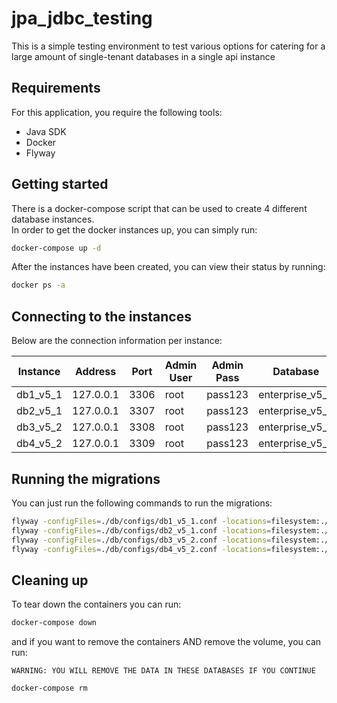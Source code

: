 # jpa_jdbc_testing

This is a simple testing environment to test various options for catering for a large amount of single-tenant databases in a single api instance

## Requirements

For this application, you require the following tools:

* Java SDK
* Docker
* Flyway

## Getting started

There is a docker-compose script that can be used to create 4 different database instances. <br>
In order to get the docker instances up, you can simply run:

```sh
docker-compose up -d
```

After the instances have been created, you can view their status by running:

```sh
docker ps -a
```

## Connecting to the instances

Below are the connection information per instance:

| Instance | Address | Port | Admin User | Admin Pass | Database | User | Pass | 
| -------- | ------- | ---- | ---------- | ---------- | -------- | ---- | ---- |
| db1_v5_1 | 127.0.0.1 | 3306 | root | pass123 | enterprise_v5_1 | client1 | pass123  |
| db2_v5_1 | 127.0.0.1 | 3307 | root | pass123 | enterprise_v5_1 | client2 | pass123  |
| db3_v5_2 | 127.0.0.1 | 3308 | root | pass123 | enterprise_v5_2 | client3 | pass123  |
| db4_v5_2 | 127.0.0.1 | 3309 | root | pass123 | enterprise_v5_2 | client4 | pass123  |


## Running the migrations

You can just run the following commands to run the migrations:

```sh
flyway -configFiles=./db/configs/db1_v5_1.conf -locations=filesystem:./db/migrations -target=5.1.0 migrate
flyway -configFiles=./db/configs/db2_v5_1.conf -locations=filesystem:./db/migrations -target=5.1.0 migrate
flyway -configFiles=./db/configs/db3_v5_2.conf -locations=filesystem:./db/migrations -target=5.2.0 migrate
flyway -configFiles=./db/configs/db4_v5_2.conf -locations=filesystem:./db/migrations -target=5.2.0 migrate
```

## Cleaning up

To tear down the containers you can run:

```sh
docker-compose down
```

and if you want to remove the containers AND remove the volume, you can run:

`WARNING: YOU WILL REMOVE THE DATA IN THESE DATABASES IF YOU CONTINUE`

```sh
docker-compose rm
```
